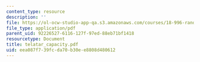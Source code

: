 ```yaml
---
content_type: resource
description: ''
file: https://ol-ocw-studio-app-qa.s3.amazonaws.com/courses/18-996-random-matrix-theory-and-its-applications-spring-2004/eea087f739fcda70b30ee8808d480612_telatar_capacity.pdf
file_type: application/pdf
parent_uid: 92226527-6116-127f-97ed-88eb71bf1418
resourcetype: Document
title: telatar_capacity.pdf
uid: eea087f7-39fc-da70-b30e-e8808d480612
---
```

